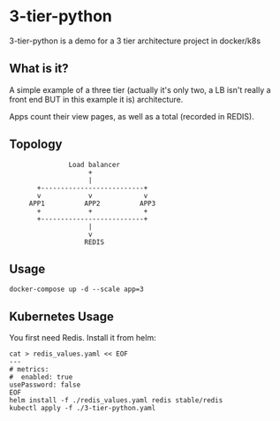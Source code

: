 # 3-tier-python
3-tier-python is a demo for a 3 tier architecture project in docker/k8s

## What is it?

A simple example of a three tier (actually it's only two, a LB isn't really a front end BUT in this example it is) architecture.

Apps count their view pages, as well as a total (recorded in REDIS).

## Topology

```
               Load balancer
                    +
                    |
       +--------------------------+
       v            v             v
     APP1          APP2          APP3
       +            +             +
       +--------------------------+
                    |
                    v
                   REDIS
```

## Usage

```
docker-compose up -d --scale app=3
```

## Kubernetes Usage

You first need Redis.
Install it from helm:

```
cat > redis_values.yaml << EOF
---
# metrics:
#  enabled: true
usePassword: false
EOF
helm install -f ./redis_values.yaml redis stable/redis
kubectl apply -f ./3-tier-python.yaml
```

